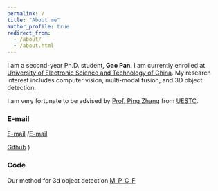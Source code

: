 ```yaml
---
permalink: /
title: "About me"
author_profile: true
redirect_from: 
  - /about/
  - /about.html
---
```


I am a second-year Ph.D. student, **Gao Pan**.  I am currently enrolled at [University of Electronic Science and Technology of China](https://www.uestc.edu.cn/). My research interest includes computer vision, multi-modal fusion, and 3D object detection.

I am very fortunate to be advised by [Prof. Ping Zhang](https://sose.uestc.edu.cn/info/1184/7985.htm) from [UESTC](https://www.uestc.edu.cn/). 
 
### E-mail
[E-mail](mailto:gao1252900389@uestc.edu.cn) /[E-mail](1252900389@qq.com)

[Github](https://github.com/PanGao-1) )

### Code

Our method for 3d object detection [M_P_C_F](https://github.com/ELOESZHANG/MPCF--3d_object_detection)  
